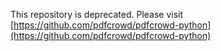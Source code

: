 This repository is deprecated. Please visit 
[https://github.com/pdfcrowd/pdfcrowd-python](https://github.com/pdfcrowd/pdfcrowd-python)
